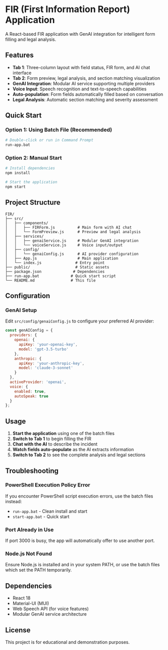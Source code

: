 # FIR (First Information Report) Application

A React-based FIR application with GenAI integration for intelligent form filling and legal analysis.

## Features

- **Tab 1**: Three-column layout with field status, FIR form, and AI chat interface
- **Tab 2**: Form preview, legal analysis, and section matching visualization
- **GenAI Integration**: Modular AI service supporting multiple providers
- **Voice Input**: Speech recognition and text-to-speech capabilities
- **Auto-population**: Form fields automatically filled based on conversation
- **Legal Analysis**: Automatic section matching and severity assessment

## Quick Start

### Option 1: Using Batch File (Recommended)
```bash
# Double-click or run in Command Prompt
run-app.bat
```

### Option 2: Manual Start
```bash
# Install dependencies
npm install

# Start the application
npm start
```

## Project Structure

```
FIR/
├── src/
│   ├── components/
│   │   ├── FIRForm.js          # Main form with AI chat
│   │   └── FormPreview.js      # Preview and legal analysis
│   ├── services/
│   │   ├── genaiService.js     # Modular GenAI integration
│   │   └── voiceService.js     # Voice input/output
│   ├── config/
│   │   └── genaiConfig.js      # AI provider configuration
│   ├── App.js                  # Main application
│   └── index.js               # Entry point
├── public/                    # Static assets
├── package.json              # Dependencies
├── run-app.bat              # Quick start script
└── README.md                # This file
```

## Configuration

### GenAI Setup
Edit `src/config/genaiConfig.js` to configure your preferred AI provider:

```javascript
const genAIConfig = {
  providers: {
    openai: {
      apiKey: 'your-openai-key',
      model: 'gpt-3.5-turbo'
    },
    anthropic: {
      apiKey: 'your-anthropic-key',
      model: 'claude-3-sonnet'
    }
  },
  activeProvider: 'openai',
  voice: {
    enabled: true,
    autoSpeak: true
  }
};
```

## Usage

1. **Start the application** using one of the batch files
2. **Switch to Tab 1** to begin filling the FIR
3. **Chat with the AI** to describe the incident
4. **Watch fields auto-populate** as the AI extracts information
5. **Switch to Tab 2** to see the complete analysis and legal sections

## Troubleshooting

### PowerShell Execution Policy Error
If you encounter PowerShell script execution errors, use the batch files instead:
- `run-app.bat` - Clean install and start
- `start-app.bat` - Quick start

### Port Already in Use
If port 3000 is busy, the app will automatically offer to use another port.

### Node.js Not Found
Ensure Node.js is installed and in your system PATH, or use the batch files which set the PATH temporarily.

## Dependencies

- React 18
- Material-UI (MUI)
- Web Speech API (for voice features)
- Modular GenAI service architecture

## License

This project is for educational and demonstration purposes. 